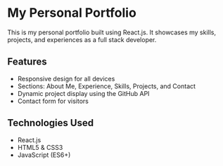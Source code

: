 # My Personal Portfolio

This is my personal portfolio built using React.js. It showcases my skills, projects, and experiences as a full stack developer.

## Features

- Responsive design for all devices
- Sections: About Me, Experience, Skills, Projects, and Contact
- Dynamic project display using the GitHub API
- Contact form for visitors

## Technologies Used

- React.js
- HTML5 & CSS3
- JavaScript (ES6+)

